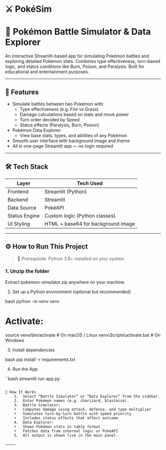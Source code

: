 # ⚔ PokéSim
# 🧬 Pokémon Battle Simulator & Data Explorer

An interactive Streamlit-based app for simulating Pokémon battles and exploring detailed Pokémon stats. Combines type effectiveness, turn-based logic, and status conditions like Burn, Poison, and Paralysis. Built for educational and entertainment purposes.

---

## 🚀 Features

- Simulate battles between two Pokémon with:
  - Type effectiveness (e.g. Fire vs Grass)
  - Damage calculations based on stats and move power
  - Turn order decided by Speed
  - Status effects (Paralysis, Burn, Poison)
- Pokémon Data Explorer:
  - View base stats, types, and abilities of any Pokémon
- Smooth user interface with background image and theme
- All in one-page Streamlit app — no login required

---

## 🛠 Tech Stack

| Layer        | Tech Used            |
|--------------|----------------------|
| Frontend     | Streamlit (Python)   |
| Backend      | Streamlit            |
| Data Source  | PokéAPI |
| Status Engine| Custom logic (Python classes) |
| UI Styling   | HTML + base64 for background image |

---



## ⚙ How to Run This Project

> 🧩 Prerequisite: Python 3.8+ installed on your system

### 1. Unzip the folder
Extract pokemon-simulator.zip anywhere on your machine.

2. Set up a Python environment (optional but recommended)

bash
python -m venv venv
# Activate:
source venv/bin/activate        # On macOS / Linux
venv\Scripts\activate.bat       # On Windows


3. Install dependencies

bash
pip install -r requirements.txt


4. Run the App

``bash
streamlit run app.py
```

🧪 How It Works
	1.	Select “Battle Simulator” or “Data Explorer” from the sidebar.
	2.	Enter Pokémon names (e.g. charizard, blastoise).
	3.	Battle Simulator:
	•	Computes damage using attack, defense, and type multiplier
	•	Simulates turn-by-turn battle with speed priority
	•	Includes status effects that affect outcome
	4.	Data Explorer:
	•	Shows Pokémon stats in table format
	•	Fetches data from internal logic or PokéAPI
	5.	All output is shown live in the main panel.

⸻
